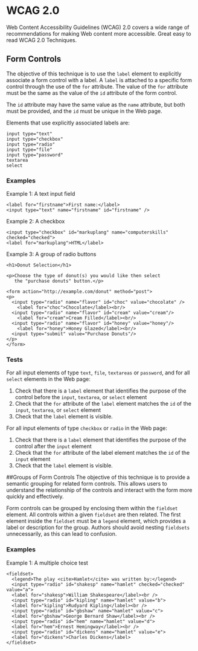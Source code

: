 # WCAG 2.0
Web Content Accessibility Guidelines (WCAG) 2.0 covers a wide range of recommendations for making Web content more accessible. Great easy to read WCAG 2.0 Techniques.

## Form Controls

The objective of this technique is to use the `label` element to explicitly associate a form control with a label. A `label` is attached to a specific form control through the use of the `for` attribute. The value of the `for` attribute must be the same as the value of the `id` attribute of the form control.

The `id` attribute may have the same value as the `name` attribute, but both must be provided, and the `id` must be unique in the Web page.  

Elements that use explicitly associated labels are:

	input type="text"
	input type="checkbox"
	input type="radio"
	input type="file"
	input type="password"
	textarea
	select


### Examples

Example 1: A text input field

	<label for="firstname">First name:</label> 
	<input type="text" name="firstname" id="firstname" />

Example 2: A checkbox

	<input type="checkbox" id="markuplang" name="computerskills" checked="checked">
	<label for="markuplang">HTML</label>

Example 3: A group of radio buttons

	<h1>Donut Selection</h1>
	
	<p>Choose the type of donut(s) you would like then select 
	   the "purchase donuts" button.</p>
	
	<form action="http://example.com/donut" method="post">
	<p>
	  <input type="radio" name="flavor" id="choc" value="chocolate" />
	    <label for="choc">Chocolate</label><br/>
	  <input type="radio" name="flavor" id="cream" value="cream"/>
	    <label for="cream">Cream Filled</label><br/>
	  <input type="radio" name="flavor" id="honey" value="honey"/>
	    <label for="honey">Honey Glazed</label><br/>
	  <input type="submit" value="Purchase Donuts"/>
	</p>
	</form>

### Tests

For all input elements of type `text`, `file`, `textareas` or `password`, and for all `select` elements in the Web page:

1. Check that there is a `label` element that identifies the purpose of the control before the `input`, `textarea`, or `select` element
2. Check that the `for` attribute of the `label` element matches the `id` of the `input`, `textarea`, or `select` element
3. Check that the `label` element is visible.

For all input elements of type `checkbox` or `radio` in the Web page:

1. Check that there is a `label` element that identifies the purpose of the control after the `input` element
2. Check that the `for` attribute of the label element matches the `id` of the `input` element
3. Check that the `label` element is visible.

##Groups of Form Controls
The objective of this technique is to provide a semantic grouping for related form controls. This allows users to understand the relationship of the controls and interact with the form more quickly and effectively.

Form controls can be grouped by enclosing them within the `fieldset` element. All controls within a given `fieldset` are then related. The first element inside the `fieldset` must be a `legend` element, which provides a label or description for the group. Authors should avoid nesting `fieldsets` unnecessarily, as this can lead to confusion.

### Examples

Example 1: A multiple choice test

	<fieldset>
	  <legend>The play <cite>Hamlet</cite> was written by:</legend>
	  <input type="radio" id="shakesp" name="hamlet" checked="checked" value="a">
	  <label for="shakesp">William Shakespeare</label><br />
	  <input type="radio" id="kipling" name="hamlet" value="b">
	  <label for="kipling">Rudyard Kipling</label><br />
	  <input type="radio" id="gbshaw" name="hamlet" value="c">
	  <label for="gbshaw">George Bernard Shaw</label><br />
	  <input type="radio" id="hem" name="hamlet" value="d">
	  <label for="hem">Ernest Hemingway</label><br />
	  <input type="radio" id="dickens" name="hamlet" value="e">
	  <label for="dickens">Charles Dickens</label>
	</fieldset>  
